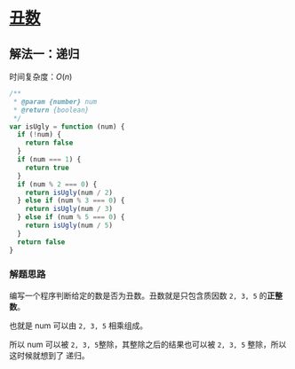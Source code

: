 # [丑数](https://leetcode-cn.com/problems/ugly-number/description/)

## 解法一：递归

时间复杂度：$O(n)$

```javascript
/**
 * @param {number} num
 * @return {boolean}
 */
var isUgly = function (num) {
  if (!num) {
    return false
  }
  if (num === 1) {
    return true
  }
  if (num % 2 === 0) {
    return isUgly(num / 2)
  } else if (num % 3 === 0) {
    return isUgly(num / 3)
  } else if (num % 5 === 0) {
    return isUgly(num / 5)
  }
  return false
}
```



### 解题思路

编写一个程序判断给定的数是否为丑数。丑数就是只包含质因数 `2, 3, 5` 的**正整数**。

也就是 num 可以由  `2, 3, 5`  相乘组成。

所以 num 可以被 `2, 3, 5`整除，其整除之后的结果也可以被 `2, 3, 5` 整除，所以这时候就想到了 递归。

